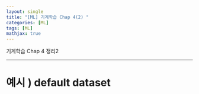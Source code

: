 ```yaml
---
layout: single
title: "[ML] 기계학습 Chap 4(2) "
categories: [ML]
tags: [ML]
mathjax: true
---
```

기계학습 Chap 4 정리2

---

# 예시 ) default dataset
